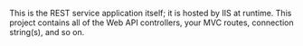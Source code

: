 This is the REST service application itself; it is hosted by IIS at runtime. This project contains all of the Web API controllers, your MVC routes,
connection string(s), and so on.